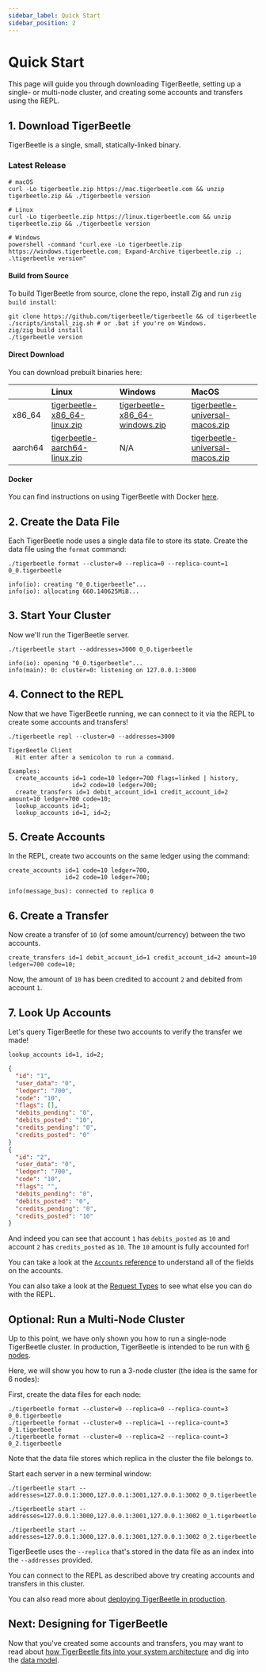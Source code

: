 ```yaml
---
sidebar_label: Quick Start
sidebar_position: 2
---
```


# Quick Start

This page will guide you through downloading TigerBeetle, setting up a single- or multi-node
cluster, and creating some accounts and transfers using the REPL.

## 1. Download TigerBeetle

TigerBeetle is a single, small, statically-linked binary.

### Latest Release

```console
# macOS
curl -Lo tigerbeetle.zip https://mac.tigerbeetle.com && unzip tigerbeetle.zip && ./tigerbeetle version

# Linux
curl -Lo tigerbeetle.zip https://linux.tigerbeetle.com && unzip tigerbeetle.zip && ./tigerbeetle version

# Windows
powershell -command "curl.exe -Lo tigerbeetle.zip https://windows.tigerbeetle.com; Expand-Archive tigerbeetle.zip .; .\tigerbeetle version"
```

#### Build from Source

To build TigerBeetle from source, clone the repo, install Zig and run `zig build install`:

```console
git clone https://github.com/tigerbeetle/tigerbeetle && cd tigerbeetle
./scripts/install_zig.sh # or .bat if you're on Windows.
zig/zig build install
./tigerbeetle version
```

#### Direct Download

You can download prebuilt binaries here:

|         | Linux                           | Windows                          | MacOS                             |
| :------ | :------------------------------ | :------------------------------- | :-------------------------------- |
| x86_64  | [tigerbeetle-x86_64-linux.zip]  | [tigerbeetle-x86_64-windows.zip] | [tigerbeetle-universal-macos.zip] |
| aarch64 | [tigerbeetle-aarch64-linux.zip] | N/A                              | [tigerbeetle-universal-macos.zip] |

[tigerbeetle-aarch64-linux.zip]:
  https://github.com/tigerbeetle/tigerbeetle/releases/latest/download/tigerbeetle-aarch64-linux.zip
[tigerbeetle-universal-macos.zip]:
  https://github.com/tigerbeetle/tigerbeetle/releases/latest/download/tigerbeetle-universal-macos.zip
[tigerbeetle-x86_64-linux.zip]:
  https://github.com/tigerbeetle/tigerbeetle/releases/latest/download/tigerbeetle-x86_64-linux.zip
[tigerbeetle-x86_64-windows.zip]:
  https://github.com/tigerbeetle/tigerbeetle/releases/latest/download/tigerbeetle-x86_64-windows.zip

#### Docker

You can find instructions on using TigerBeetle with Docker [here](./deploy/docker.md).

## 2. Create the Data File

Each TigerBeetle node uses a single data file to store its state. Create the data file using the
`format` command:

```console
./tigerbeetle format --cluster=0 --replica=0 --replica-count=1 0_0.tigerbeetle
```

```console
info(io): creating "0_0.tigerbeetle"...
info(io): allocating 660.140625MiB...
```

## 3. Start Your Cluster

Now we'll run the TigerBeetle server.

```console
./tigerbeetle start --addresses=3000 0_0.tigerbeetle
```

```console
info(io): opening "0_0.tigerbeetle"...
info(main): 0: cluster=0: listening on 127.0.0.1:3000
```

## 4. Connect to the REPL

Now that we have TigerBeetle running, we can connect to it via the REPL to create some accounts and
transfers!

```console
./tigerbeetle repl --cluster=0 --addresses=3000
```

```console
TigerBeetle Client
  Hit enter after a semicolon to run a command.

Examples:
  create_accounts id=1 code=10 ledger=700 flags=linked | history,
                  id=2 code=10 ledger=700;
  create_transfers id=1 debit_account_id=1 credit_account_id=2 amount=10 ledger=700 code=10;
  lookup_accounts id=1;
  lookup_accounts id=1, id=2;
```

## 5. Create Accounts

In the REPL, create two accounts on the same ledger using the command:

```console
create_accounts id=1 code=10 ledger=700,
                id=2 code=10 ledger=700;
```

```console
info(message_bus): connected to replica 0
```

## 6. Create a Transfer

Now create a transfer of `10` (of some amount/currency) between the two accounts.

```console
create_transfers id=1 debit_account_id=1 credit_account_id=2 amount=10 ledger=700 code=10;
```

Now, the amount of `10` has been credited to account `2` and debited from account `1`.

## 7. Look Up Accounts

Let's query TigerBeetle for these two accounts to verify the transfer we made!

```console
lookup_accounts id=1, id=2;
```

```json
{
  "id": "1",
  "user_data": "0",
  "ledger": "700",
  "code": "10",
  "flags": [],
  "debits_pending": "0",
  "debits_posted": "10",
  "credits_pending": "0",
  "credits_posted": "0"
}
{
  "id": "2",
  "user_data": "0",
  "ledger": "700",
  "code": "10",
  "flags": "",
  "debits_pending": "0",
  "debits_posted": "0",
  "credits_pending": "0",
  "credits_posted": "10"
}
```

And indeed you can see that account `1` has `debits_posted` as `10` and account `2` has
`credits_posted` as `10`. The `10` amount is fully accounted for!

You can take a look at the [`Accounts` reference](./api-reference/account.md) to understand all of
the fields on the accounts.

You can also take a look at the [Request Types](./api-reference/requests/README.md) to see what else
you can do with the REPL.

## Optional: Run a Multi-Node Cluster

Up to this point, we have only shown you how to run a single-node TigerBeetle cluster. In
production, TigerBeetle is intended to be run with [6 nodes](./deploy/cluster.md).

Here, we will show you how to run a 3-node cluster (the idea is the same for 6 nodes):

First, create the data files for each node:

```console
./tigerbeetle format --cluster=0 --replica=0 --replica-count=3 0_0.tigerbeetle
./tigerbeetle format --cluster=0 --replica=1 --replica-count=3 0_1.tigerbeetle
./tigerbeetle format --cluster=0 --replica=2 --replica-count=3 0_2.tigerbeetle
```

Note that the data file stores which replica in the cluster the file belongs to.

Start each server in a new terminal window:

```console
./tigerbeetle start --addresses=127.0.0.1:3000,127.0.0.1:3001,127.0.0.1:3002 0_0.tigerbeetle
```

```console
./tigerbeetle start --addresses=127.0.0.1:3000,127.0.0.1:3001,127.0.0.1:3002 0_1.tigerbeetle
```

```console
./tigerbeetle start --addresses=127.0.0.1:3000,127.0.0.1:3001,127.0.0.1:3002 0_2.tigerbeetle
```

TigerBeetle uses the `--replica` that's stored in the data file as an index into the `--addresses`
provided.

You can connect to the REPL as described above try creating accounts and transfers in this cluster.

You can also read more about [deploying TigerBeetle in production](./deploy/cluster.md).

## Next: Designing for TigerBeetle

Now that you've created some accounts and transfers, you may want to read about
[how TigerBeetle fits into your system architecture](./develop/system-architecture.md) and dig into
the [data model](./develop/data-modeling.md).
